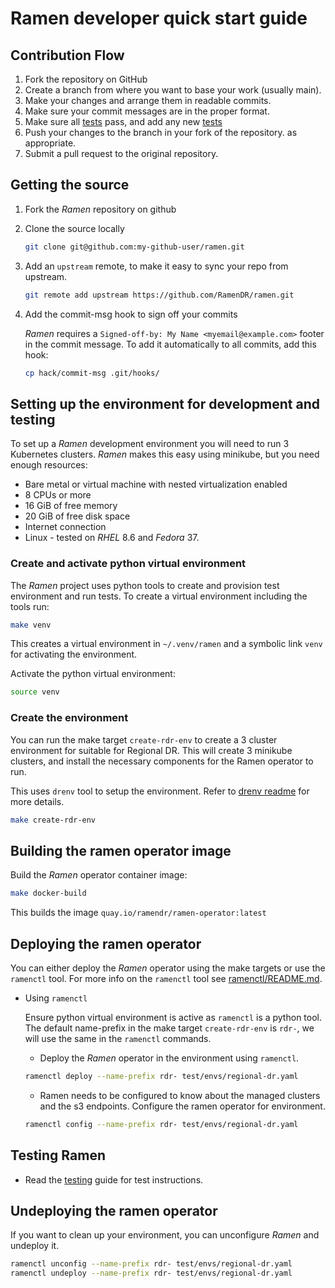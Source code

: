 <!--
SPDX-FileCopyrightText: The RamenDR authors
SPDX-License-Identifier: Apache-2.0
-->

# Ramen developer quick start guide

## Contribution Flow

1. Fork the repository on GitHub
1. Create a branch from where you want to base your work (usually main).
1. Make your changes and arrange them in readable commits.
1. Make sure your commit messages are in the proper format.
1. Make sure all [tests](./testing.md) pass, and add any new [tests](./testing.md)
1. Push your changes to the branch in your fork of the repository.
   as appropriate.
1. Submit a pull request to the original repository.

## Getting the source

1. Fork the *Ramen* repository on github

1. Clone the source locally

   ```sh
   git clone git@github.com:my-github-user/ramen.git
   ```

1. Add an `upstream` remote, to make it easy to sync your repo from
   upstream.

   ```sh
   git remote add upstream https://github.com/RamenDR/ramen.git
   ```

1. Add the commit-msg hook to sign off your commits

   *Ramen* requires a `Signed-off-by: My Name <myemail@example.com>`
   footer in the commit message. To add it automatically to all commits,
   add this hook:

   ```sh
   cp hack/commit-msg .git/hooks/
   ```

## Setting up the environment for development and testing

To set up a *Ramen* development environment you will need to run 3
Kubernetes clusters. *Ramen* makes this easy using minikube, but you need
enough resources:

- Bare metal or virtual machine with nested virtualization enabled
- 8 CPUs or more
- 16 GiB of free memory
- 20 GiB of free disk space
- Internet connection
- Linux - tested on *RHEL* 8.6 and *Fedora* 37.

### Create and activate python virtual environment

The *Ramen* project uses python tools to create and provision test
environment and run tests. To create a virtual environment including
the tools run:

```sh
make venv
```

This creates a virtual environment in `~/.venv/ramen` and a symbolic
link `venv` for activating the environment.

Activate the python virtual environment:

```sh
source venv
```

### Create the environment

You can run the make target `create-rdr-env` to create a 3 cluster environment
for suitable for Regional DR. This will create 3 minikube clusters, and install
the necessary components for the Ramen operator to run.

This uses `drenv` tool to setup the environment. Refer to
[drenv readme](../test/README.md#setup) for more details.

```sh
make create-rdr-env
```

## Building the ramen operator image

Build the *Ramen* operator container image:

```sh
make docker-build
```

This builds the image `quay.io/ramendr/ramen-operator:latest`

## Deploying the ramen operator

You can either deploy the *Ramen* operator using the make targets or use the
`ramenctl` tool. For more info on the `ramenctl` tool see
[ramenctl/README.md](../ramenctl/README.md).

- Using `ramenctl`

    Ensure python virtual environment is active as `ramenctl` is a python tool.
    The default name-prefix in the make target `create-rdr-env` is `rdr-`, we
    will use the same in the `ramenctl` commands.

    - Deploy the *Ramen* operator in the environment using `ramenctl`.

     ```sh
     ramenctl deploy --name-prefix rdr- test/envs/regional-dr.yaml
     ```

    - Ramen needs to be configured to know about the managed clusters and the s3
   endpoints. Configure the ramen operator for environment.

    ```sh
    ramenctl config --name-prefix rdr- test/envs/regional-dr.yaml
    ```

## Testing Ramen

- Read the [testing](./testing.md) guide for test instructions.

## Undeploying the ramen operator

If you want to clean up your environment, you can unconfigure *Ramen* and
undeploy it.

```sh
ramenctl unconfig --name-prefix rdr- test/envs/regional-dr.yaml
ramenctl undeploy --name-prefix rdr- test/envs/regional-dr.yaml
```
